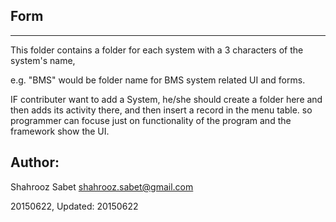 Form
----
----

This folder contains a folder for each system with a 3 characters of the system's name,

e.g. "BMS" would be folder name for BMS system related UI and forms.

IF contributer want to add a System, he/she should create a folder here and then adds its
activity there, and then insert a record in the menu table. so programmer can focuse just on functionality
of the program and the framework show the UI.


Author:
----
Shahrooz Sabet <shahrooz.sabet@gmail.com>

20150622, Updated: 20150622